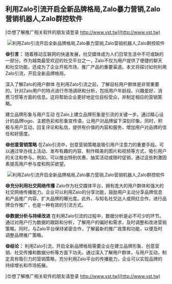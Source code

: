 ## **利用Zalo引流开启全新品牌格局,Zalo暴力营销,Zalo营销机器人,Zalo群控软件**

[😍想了解推广相关软件的朋友请登录 http://www.vst.tw](http://www.vst.tw)

 <center><img src="https://vst.tw/MP4/tuiguang/png/8.png" alt="利用Zalo引流开启全新品牌格局,Zalo暴力营销,Zalo营销机器人,Zalo群控软件"></center>

**😄引言：**
随着移动互联网的快速发展，社交媒体成为人们日常生活中不可或缺的一部分。作为越南最受欢迎的社交平台之一，Zalo不仅为用户提供了便捷的聊天和社交功能，还成为了企业开拓市场、推广产品的重要渠道。本文将探讨如何利用Zalo引流，开启全新品牌格局。

深入了解Zalo的用户群体
在利用Zalo引流之前，了解目标用户群体是非常重要的。针对Zalo用户的特点进行市场调研和分析，包括用户年龄段、兴趣爱好、消费习惯等方面的信息。这将帮助企业更好地定位目标受众，并制定相应的营销策略。

建立品牌形象与用户互动
在Zalo上建立品牌形象是引流的关键一步。通过精心设计的品牌logo、主题色彩和形象宣传语，让用户对品牌留下深刻印象。同时，积极与用户互动，回复评论和私信，提供有价值的内容和服务，增加用户对品牌的信任和好感度。

**😄创意营销策略**
在Zalo引流中，创意营销策略是吸引用户注意力的重要手段。可以通过举办线上活动、发布有趣的内容、制作精美的图片和视频等方式，吸引用户的关注和参与。例如，可以推出特别优惠、抽奖活动或限时促销，通过这些刺激因素提高用户参与度和购买欲望。

 <center><img src="https://vst.tw/MP4/tuiguang/png/2.png" alt="利用Zalo引流开启全新品牌格局,Zalo暴力营销,Zalo营销机器人,Zalo群控软件"></center>

**😄充分利用社交网络传播**
Zalo作为社交媒体平台，拥有庞大的用户群体和强大的社交网络传播能力。企业可以利用Zalo的分享功能，鼓励用户主动分享品牌信息和产品推广内容，扩大品牌的曝光度。此外，与知名社交达人或网红合作，进行品牌合作推广，也是一种有效的引流方式。

**😄数据分析与持续改进**
在利用Zalo引流的过程中，数据分析是必不可少的环节。通过对用户行为数据的跟踪和分析，了解用户的偏好和需求，及时调整和改进营销策略。同时，与Zalo平台保持紧密合作，了解最新的推广政策和功能，以便及时调整品牌推广策略。

**😄结论：**
利用Zalo引流，开启全新品牌格局需要企业在建立品牌形象、创意营销、社交传播和数据分析等方面下功夫。通过深入了解用户群体，与用户互动，制定具有吸引力的营销策略，充分利用Zalo平台的传播能力，企业可以实现品牌的持续增长和市场拓展。

[😍想了解推广相关软件的朋友请登录 http://www.vst.tw](http://www.vst.tw)



